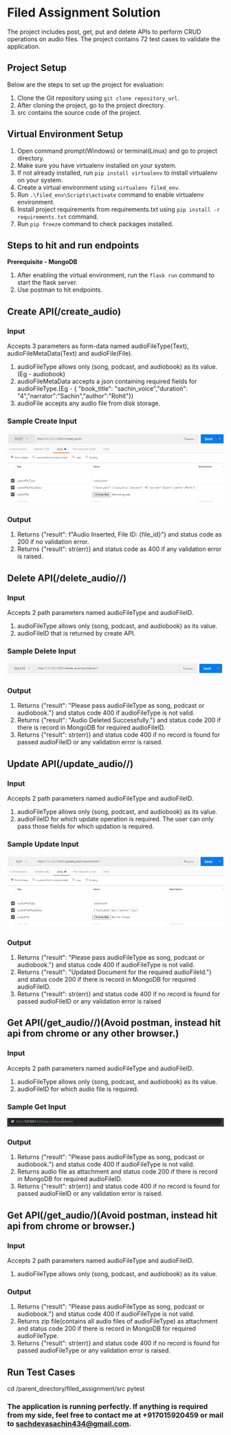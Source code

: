 # Filed Assignment Solution

The project includes post, get, put and delete APIs to perform CRUD operations on audio files. The project contains 72 test cases to validate the application.


## Project Setup
Below are the steps to set up the project for evaluation:
1. Clone the Git repository using ```git clone repository_url```.
2. After cloning the project, go to the project directory.
3. src contains the source code of the project.

## Virtual Environment Setup
1. Open command prompt(Windows) or terminal(Linux) and go to project directory.
2. Make sure you have virtualenv installed on your system.
3. If not already installed, run ```pip install virtualenv``` to install virtualenv on your system.
4. Create a virtual environment using ```virtualenv filed_env```.
5. Run ```.\filed_env\Scripts\activate``` command to enable virtualenv environment.
6. Install project requirements from requirements.txt using ```pip install -r requirements.txt``` command.
7. Run ```pip freeze``` command to check packages installed.

## Steps to hit and run endpoints
**Prerequisite - MongoDB**
1. After enabling the virtual environment, run the ```flask run``` command to start the flask server.
2. Use postman to hit endpoints.

## Create API(/create_audio)
### Input
Accepts 3 parameters as form-data named audioFileType(Text),
audioFileMetaData(Text) and audioFile(File).
1. audioFileType allows only (song, podcast, and audiobook) as its value.(Eg - audiobook)
2. audioFileMetaData accepts a json containing required fields for audioFileType.(Eg - { "book_title": "sachin_voice","duration": "4","narrator":"Sachin","author":"Rohit"})
3. audioFile accepts any audio file from disk storage.

### Sample Create Input
![create_sample_input](https://github.com/sachdevasachin434/Filed-Assignment/blob/main/Images/sample_create_input.png?raw==True)
### Output
1. Returns {"result": f"Audio Inserted, File ID: {file_id}"} and status code as 200 if no validation error.
2. Returns {"result": str(err)} and status code as 400 if any validation error is raised.

## Delete API(/delete_audio/<audioFileType>/<audioFileID>)
### Input
Accepts 2 path parameters named audioFileType and audioFileID.
1. audioFileType allows only (song, podcast, and audiobook) as its value.
2. audioFileID that is returned by create API.

### Sample Delete Input
![delete_sample_input](https://github.com/sachdevasachin434/Filed-Assignment/blob/main/Images/sample_delete_input.png?raw==True)
### Output
1. Returns {"result": "Please pass audioFileType as song, podcast or audiobook."}
and status code 400 if audioFileType is not valid.
2. Returns {"result": "Audio Deleted Successfully."} and status code 200 if there is
record in MongoDB for required audioFileID.
3. Returns {"result": str(err)} and status code 400 if no record is found for passed audioFileID or any validation error is raised.

## Update API(/update_audio/<audioFileType>/<audioFileID>)
### Input
Accepts 2 path parameters named audioFileType and audioFileID.
1. audioFileType allows only (song, podcast, and audiobook) as its value.
2. audioFileID for which update operation is required. The user can only pass those fields for which updation is required.
### Sample Update Input
![update_sample_input](https://github.com/sachdevasachin434/Filed-Assignment/blob/main/Images/sample_update_input.png?raw==True)
### Output
1. Returns {"result": "Please pass audioFileType as song, podcast or audiobook."}
and status code 400 if audioFileType is not valid.
2. Returns {"result": "Updated Document for the required audioFileId."} and status
code 200 if there is record in MongoDB for required audioFileID.
3. Returns {"result": str(err)} and status code 400 if no record is found for passed audioFileID or any validation error is raised

## Get API(/get_audio/<audioFileType>/<audioFileID>)(Avoid postman, instead hit api from chrome or any other browser.)
### Input
Accepts 2 path parameters named audioFileType and audioFileID.
1. audioFileType allows only (song, podcast, and audiobook) as its value.
2. audioFileID for which audio file is required.

### Sample Get Input
![get_sample_input](https://github.com/sachdevasachin434/Filed-Assignment/blob/main/Images/sample_get_input.png?raw==True)
### Output
1. Returns {"result": "Please pass audioFileType as song, podcast or audiobook."}
and status code 400 if audioFileType is not valid.
2. Returns audio file as attachment and status code 200 if there is record in MongoDB for required audioFileID.
3. Returns {"result": str(err)} and status code 400 if no record is found for passed
audioFileID or any validation error is raised.
## Get API(/get_audio/<audioFileType>)(Avoid postman, instead hit api from chrome or browser.)
### Input
Accepts 2 path parameters named audioFileType and audioFileID.
1. audioFileType allows only (song, podcast, and audiobook) as its value.
### Output
1. Returns {"result": "Please pass audioFileType as song, podcast or audiobook."}
and status code 400 if audioFileType is not valid.
2. Returns zip file(contains all audio files of audioFileType) as attachment and status code 200 if there is record in MongoDB for required audioFileType.
3. Returns {"result": str(err)} and status code 400 if no record is found for passed audioFileType or any validation error is raised.

## Run Test Cases
cd /parent_directory/filed_assignment/src
pytest

### The application is running perfectly. If anything is required from my side, feel free to contact me at +917015920459 or mail to sachdevasachin434@gmail.com.
